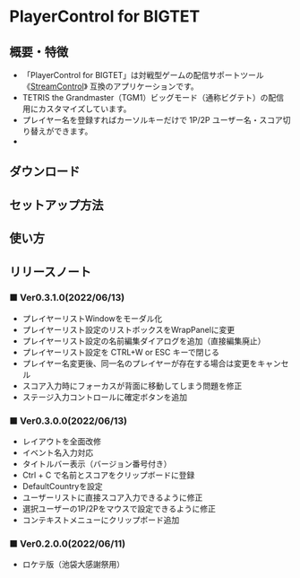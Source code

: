 # PlayerControl for BIGTET

## 概要・特徴
- 「PlayerControl for BIGTET」は対戦型ゲームの配信サポートツール 《[StreamControl](http://streamcontroljapan.blog.jp/)》 互換のアプリケーションです。
- TETRIS the Grandmaster（TGM1）ビッグモード（通称ビグテト）の配信用にカスタマイズしています。
- プレイヤー名を登録すればカーソルキーだけで 1P/2P ユーザー名・スコア切り替えができます。
- 

## ダウンロード


## セットアップ方法

## 使い方


## リリースノート

### ■ Ver0.3.1.0(2022/06/13)
- プレイヤーリストWindowをモーダル化
- プレイヤーリスト設定のリストボックスをWrapPanelに変更
- プレイヤーリスト設定の名前編集ダイアログを追加（直接編集廃止）
- プレイヤーリスト設定を CTRL+W or ESC キーで閉じる
- プレイヤー名変更後、同一名のプレイヤーが存在する場合は変更をキャンセル
- スコア入力時にフォーカスが背面に移動してしまう問題を修正
- ステージ入力コントロールに確定ボタンを追加

### ■ Ver0.3.0.0(2022/06/13)
- レイアウトを全面改修
- イベント名入力対応
- タイトルバー表示（バージョン番号付き）
- Ctrl + C で名前とスコアをクリップボードに登録
- DefaultCountryを設定
- ユーザーリストに直接スコア入力できるように修正
- 選択ユーザーの1P/2Pをマウスで設定できるように修正
- コンテキストメニューにクリップボード追加

### ■ Ver0.2.0.0(2022/06/11)
- ロケテ版（池袋大感謝祭用）
